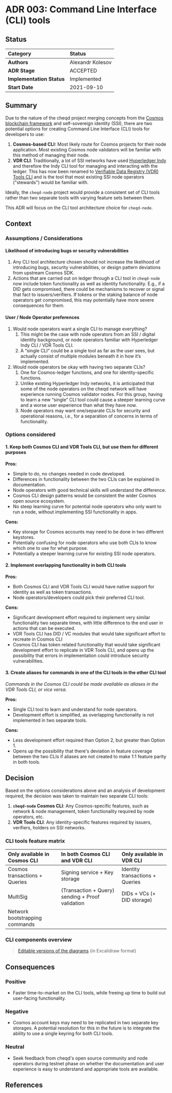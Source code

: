 # ADR 003: Command Line Interface \(CLI\) tools

## Status

| Category | Status |
| :--- | :--- |
| **Authors** | Alexandr Kolesov |
| **ADR Stage** | ACCEPTED |
| **Implementation Status** | Implemented |
| **Start Date** | 2021-09-10 |

## Summary

Due to the nature of the cheqd project merging concepts from the [Cosmos blockchain framework](https://github.com/cosmos/cosmos-sdk) and self-sovereign identity \(SSI\), there are two potential options for creating Command Line Interface \(CLI\) tools for developers to use:

1. **Cosmos-based CLI:** Most likely route for Cosmos projects for their node application. Most existing Cosmos node validators will be familiar with this method of managing their node.
2. **VDR CLI**: Traditionally, a lot of SSI networks have used [Hyperledger Indy](https://github.com/hyperledger/indy-node) and therefore the Indy CLI tool for managing and interacting with the ledger. This has now been renamed to [Verifiable Data Registry \(VDR\) Tools CLI](https://gitlab.com/evernym/verity/vdr-tools) and is the tool that most existing SSI node operators \("stewards"\) would be familiar with.

Ideally, the `cheqd-node` project would provide a consistent set of CLI tools rather than two separate tools with varying feature sets between them.

This ADR will focus on the CLI tool architecture choice for `cheqd-node`.

## Context

### Assumptions / Considerations

#### Likelihood of introducing bugs or security vulnerabilities

1. Any CLI tool architecture chosen should not increase the likelihood of introducing bugs, security vulnerabilities, or design pattern deviations from upstream Cosmos SDK.
2. Actions that are carried out on ledger through a CLI tool in `cheqd-node` now include token functionality as well as identity functionality. E.g., if a DID gets compromised, there could be mechanisms to recover or signal that fact to issuers/verifiers. If tokens or the staking balance of node operators get compromised, this may potentially have more severe consequences for them.

#### User / Node Operator preferences

1. Would node operators want a single CLI to manage everything?
   1. This might be the case with node operators from an SSI / digital identity background, or node operators familiar with Hyperledger Indy CLI / VDR Tools CLI.
   2. A “single CLI” could be a single tool as far as the user sees, but actually consist of multiple modules beneath it in how it’s implemented.
2. Would node operators be okay with having two separate CLIs?
   1. One for Cosmos-ledger functions, and one for identity-specific functions.
   2. Unlike existing Hyperledger Indy networks, it is anticipated that some of the node operators on the cheqd network will have experience running Cosmos validator nodes. For this group, having to learn a new “single” CLI tool could cause a steeper learning curve and a worse user experience than what they have now.
   3. Node operators may want one/separate CLIs for security and operational reasons, i.e., for a separation of concerns in terms of functionality.

### Options considered

#### 1. Keep both Cosmos CLI and VDR Tools CLI, but use them for different purposes

**Pros:**

* Simple to do, no changes needed in code developed.
* Differences in functionality between the two CLIs can be explained in documentation.
* Node operators with good technical skills will understand the difference.
* Cosmos CLI design patterns would be consistent the wider Cosmos open source ecosystem.
* No steep learning curve for potential node operators who only want to run a node, without implementing SSI functionality in apps.

**Cons:**

* Key storage for Cosmos accounts may need to be done in two different keystores.
* Potentially confusing for node operators who use both CLIs to know which one to use for what purpose.
* Potentially a steeper learning curve for existing SSI node operators.

#### 2. Implement overlapping functionality in both CLI tools

**Pros:**

* Both Cosmos CLI and VDR Tools CLI would have native support for identity as well as token transactions.
* Node operators/developers could pick their preferred CLI tool.

**Cons:**

* Significant development effort required to implement very similar functionality two separate times, with little difference to the end user in actions that can be executed.
* VDR Tools CLI has DID / VC modules that would take significant effort to recreate in Cosmos CLI
* Cosmos CLI has token related functionality that would take significant development effort to replicate in VDR Tools CLI, and opens up the possibility that errors in implementation could introduce security vulnerabilities.

#### 3. Create aliases for commands in one of the CLI tools in the other CLI tool

_Commands in the Cosmos CLI could be made available as aliases in the VDR Tools CLI, or vice versa._

**Pros:**

* Single CLI tool to learn and understand for node operators.
* Development effort is simplified, as overlapping functionality is not implemented in two separate tools.

**Cons:**

* Less development effort required than Option 2, but greater than Option 1.
* Opens up the possibility that there's deviation in feature coverage between the two CLIs if aliases are not created to make 1:1 feature parity in both tools.

## Decision

Based on the options considerations above and an analysis of development required, the decision was taken to maintain two separate CLI tools:

1. **`cheqd-node` Cosmos CLI**: Any Cosmos-specific features, such as network & node management, token functionality required by node operators, etc.
2. **VDR Tools CLI**: Any identity-specific features required by issuers, verifiers, holders on SSI networks.

### CLI tools feature matrix

| Only available in Cosmos CLI | In both Cosmos CLI and VDR CLI | Only available in VDR CLI |
| :--- | :--- | :--- |
| Cosmos transactions + Queries | Signing service + Key storage | Identity transactions + Queries |
| MultiSig | \(Transaction + Query\) sending + Proof validation | DIDs + VCs \(+ DID storage\) |
| Network bootstrapping commands |  |  |

### CLI components overview


> [Editable versions of the diagrams](https://github.com/cheqd/cheqd-node/tree/e5f850355609f35a9a62c557ebf4adc73e766a44/architecture/adr-list/assets/adr003-cli-components-editable.excalidraw) \(in Excalidraw format\)

## Consequences

### Positive

* Faster time-to-market on the CLI tools, while freeing up time to build out user-facing functionality.

### Negative

* Cosmos account keys may need to be replicated in two separate key storages. A potential resolution for this in the future is to integrate the ability to use a single keyring for both CLI tools.

### Neutral

* Seek feedback from cheqd's open source community and node operators during testnet phase on whether the documentation and user experience is easy to understand and appropriate tools are available.

## References

